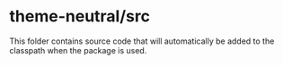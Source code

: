 # theme-neutral/src

This folder contains source code that will automatically be added to the classpath when
the package is used.

